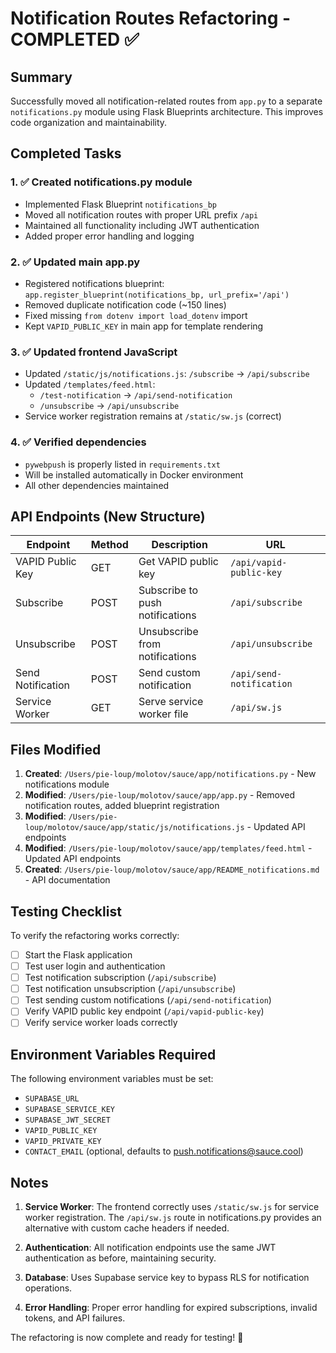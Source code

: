 # Notification Routes Refactoring - COMPLETED ✅

## Summary
Successfully moved all notification-related routes from `app.py` to a separate `notifications.py` module using Flask Blueprints architecture. This improves code organization and maintainability.

## Completed Tasks

### 1. ✅ Created notifications.py module
- Implemented Flask Blueprint `notifications_bp`
- Moved all notification routes with proper URL prefix `/api`
- Maintained all functionality including JWT authentication
- Added proper error handling and logging

### 2. ✅ Updated main app.py 
- Registered notifications blueprint: `app.register_blueprint(notifications_bp, url_prefix='/api')`
- Removed duplicate notification code (~150 lines)
- Fixed missing `from dotenv import load_dotenv` import
- Kept `VAPID_PUBLIC_KEY` in main app for template rendering

### 3. ✅ Updated frontend JavaScript
- Updated `/static/js/notifications.js`: `/subscribe` → `/api/subscribe`
- Updated `/templates/feed.html`: 
  - `/test-notification` → `/api/send-notification`
  - `/unsubscribe` → `/api/unsubscribe`
- Service worker registration remains at `/static/sw.js` (correct)

### 4. ✅ Verified dependencies
- `pywebpush` is properly listed in `requirements.txt`
- Will be installed automatically in Docker environment
- All other dependencies maintained

## API Endpoints (New Structure)

| Endpoint | Method | Description | URL |
|----------|---------|-------------|-----|
| VAPID Public Key | GET | Get VAPID public key | `/api/vapid-public-key` |
| Subscribe | POST | Subscribe to push notifications | `/api/subscribe` |
| Unsubscribe | POST | Unsubscribe from notifications | `/api/unsubscribe` |
| Send Notification | POST | Send custom notification | `/api/send-notification` |
| Service Worker | GET | Serve service worker file | `/api/sw.js` |

## Files Modified

1. **Created**: `/Users/pie-loup/molotov/sauce/app/notifications.py` - New notifications module
2. **Modified**: `/Users/pie-loup/molotov/sauce/app/app.py` - Removed notification routes, added blueprint registration
3. **Modified**: `/Users/pie-loup/molotov/sauce/app/static/js/notifications.js` - Updated API endpoints
4. **Modified**: `/Users/pie-loup/molotov/sauce/app/templates/feed.html` - Updated API endpoints
5. **Created**: `/Users/pie-loup/molotov/sauce/app/README_notifications.md` - API documentation

## Testing Checklist

To verify the refactoring works correctly:

- [ ] Start the Flask application
- [ ] Test user login and authentication
- [ ] Test notification subscription (`/api/subscribe`)
- [ ] Test notification unsubscription (`/api/unsubscribe`) 
- [ ] Test sending custom notifications (`/api/send-notification`)
- [ ] Verify VAPID public key endpoint (`/api/vapid-public-key`)
- [ ] Verify service worker loads correctly

## Environment Variables Required

The following environment variables must be set:
- `SUPABASE_URL`
- `SUPABASE_SERVICE_KEY` 
- `SUPABASE_JWT_SECRET`
- `VAPID_PUBLIC_KEY`
- `VAPID_PRIVATE_KEY`
- `CONTACT_EMAIL` (optional, defaults to push.notifications@sauce.cool)

## Notes

1. **Service Worker**: The frontend correctly uses `/static/sw.js` for service worker registration. The `/api/sw.js` route in notifications.py provides an alternative with custom cache headers if needed.

2. **Authentication**: All notification endpoints use the same JWT authentication as before, maintaining security.

3. **Database**: Uses Supabase service key to bypass RLS for notification operations.

4. **Error Handling**: Proper error handling for expired subscriptions, invalid tokens, and API failures.

The refactoring is now complete and ready for testing! 🎉
